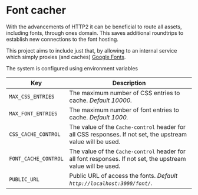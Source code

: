 # Font cacher

With the advancements of HTTP2 it can be beneficial to route all assets, including fonts, through ones domain.
This saves additional roundtrips to establish new connections to the font hosting.

This project aims to include just that, by allowing to an internal service which simply proxies (and caches) [Google Fonts](https://fonts.google.com/).

The system is configured using environment variables

| Key | Description |
|---|---|
| `MAX_CSS_ENTRIES` | The maximum number of CSS entries to cache. _Default 10000._ |
| `MAX_FONT_ENTRIES` | The maximum number of font entries to cache. _Default 1000._ |
| `CSS_CACHE_CONTROL` | The value of the `Cache-control` header for all CSS responses. If not set, the upstream value will be used. |
| `FONT_CACHE_CONTROL` | The value of the `Cache-control` header for all font responses. If not set, the upstream value will be used. |
| `PUBLIC_URL` | Public URL of access the fonts. _Default `http://localhost:3000/font/`._ |


